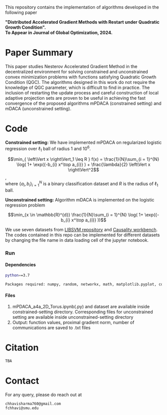 This repository contains the implementation of algorithms developed in the following paper

**"Distributed Accelerated Gradient Methods with Restart under Quadratic Growth Condition". \
To Appear in Journal of Global Optimization, 2024.**
# Paper Summary
This paper studies Nesterov Accelerated Gradient Method in the decentralized environment for solving constrained and unconstrained convex minimization problems with functions satisfying Quadratic Growth Condition (QGC). The algorithms designed in this work do not require the knowledge of QGC parameter, which is difficult to find in practice. The inclusion of restarting the update process and careful construction of local adaptive projection sets are proven to be useful in achieving the fast convergence of the proposed algorithms mPDACA (constrained setting) and mDACA (unconstrained setting).

# Code
**Constrained setting:** We have implemented mPDACA on regularized logistic regression over $\ell_1$ ball of radius 1 and $10^6$.

$$\min_{ \left\Vert x \right\Vert_1 \leq R } f(x) = \frac{1}{N}\sum_{i = 1}^{N} \log( 1+ \exp({-b_{i} x^\top a_{i}} ) + \frac{\lambda}{2}  \left\Vert x \right\Vert^2$$,\
where $\left\lbrace a_{i},b_{i}\right\rbrace_{i=1}^N$ is a binary classification dataset and $R$ is the radius of $\ell_1$ ball.

**Unconstrained setting:** Algorithm mDACA is implemented on the logistic regression problem

$$\min_{x \in \mathbb{R}^{d}} \frac{1}{N}\sum_{i = 1}^{N} \log( 1+ \exp({-b_{i}  x^\top a_{i}} ))$$

We use seven datasets from [LIBSVM repository](https://www.csie.ntu.edu.tw/~cjlin/libsvmtools/datasets/binary.html) and [Causality workbench](https://www.causality.inf.ethz.ch/data/SIDO.html). The codes contained in this repo can be implemented for different datasets by changing the file name in data loading cell of the jupyter notebook.

### Run
#### Dependencies 
```bash
python==3.7
```
```bash
Packages required: numpy, random, networkx, math, matplotlib.pyplot, complete_bipartite_graph, linalg, csv, sklearn.utils
```
#### Files
 1. mPDACA_a4a_2D_Torus.ipynb(.py) and dataset are available inside constrained-setting directory. Corresponding files for unconstrained setting are available inside unconstrained-setting directory
3. Output: function values, proximal gradient norm, number of communications are saved to .txt files

# Citation
```bash
TBA
```
# Contact
For any query, please do reach out at
```bash
chhavisharma760@gmail.com
fchhavi@smu.edu
```
